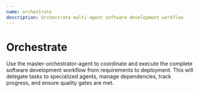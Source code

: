 ```yaml
---
name: orchestrate
description: Orchestrate multi-agent software development workflow
---
```


# Orchestrate

Use the master-orchestrator-agent to coordinate and execute the complete software development workflow from requirements to deployment. This will delegate tasks to specialized agents, manage dependencies, track progress, and ensure quality gates are met.
